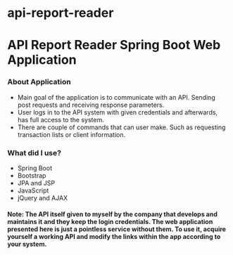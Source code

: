 # api-report-reader

# API Report Reader Spring Boot Web Application

### About Application
* Main goal of the application is to communicate with an API. Sending post requests and receiving response parameters.
* User logs in to the API system with given credentials and afterwards, has full access to the system.
* There are couple of commands that can user make. Such as requesting transaction lists or client information.

### What did I use?
* Spring Boot
* Bootstrap
* JPA and JSP
* JavaScript
* jQuery and AJAX

#### Note: The API itself given to myself by the company that develops and maintains it and they keep the login credentials. The web application presented here is just a pointless service without them. To use it, acquire yourself a working API and modify the links within the app according to your system.
